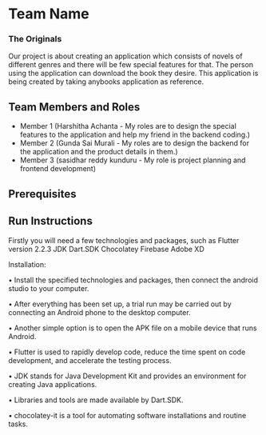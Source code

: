 # Team Name
### The Originals

Our project is about creating an application which consists of novels of different genres and there will be few special features for that. The person using the application can download the book they desire. This application is being created by taking anybooks application as reference.

## Team Members and Roles

* Member 1 (Harshitha Achanta - My roles are to design the special features to the application and help my friend in the backend coding.)
* Member 2 (Gunda Sai Murali - My roles are to design the backend for the application and the product details in them.)
* Member 3 (sasidhar reddy kunduru - My role is project planning and frontend development)

## Prerequisites

## Run Instructions

Firstly you will need a few technologies and packages, such as
Flutter   version 2.2.3
JDK
Dart.SDK
Chocolatey
Firebase
Adobe XD

Installation:

•	Install the specified technologies and packages, then connect the android studio to your computer.

•	After everything has been set up, a trial run may be carried out by connecting an Android phone to the desktop computer.

•	Another simple option is to open the APK file on a mobile device that runs Android.

•	Flutter is used to rapidly develop code, reduce the time spent on code development, and accelerate the testing process.

•	JDK stands for Java Development Kit and provides an environment for creating Java applications.

•	Libraries and tools are made available by Dart.SDK.

•	chocolatey-it is a tool for automating software installations and routine tasks.
